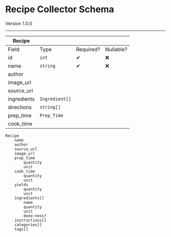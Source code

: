 # Recipe Collector Schema

Version 1.0.0

---

| Recipe |          |             |           |
| ------ | -------- | ----------- | --------- |
| Field  | Type     | Required?   | Nullable? |
| id     | `int`    | ✔           | ❌       |
| name   | `string` | ✔           | ❌       |
| author
| image_url
| source_url
| ingredients | `Ingredient[]` |
| directions  | `string[]`     |
| prep_time   | `Prep_Time`    |
| cook_time


    Recipe
        name
        author
        source_url
        image_url
        prep_time
            quantity
            unit
        cook_time
            quantity
            unit
        yields
            quantity
            unit
        ingredients[]
            name
            quantity
            unit
            done-ness?
        instructions[]
        categories[]
        tags[]